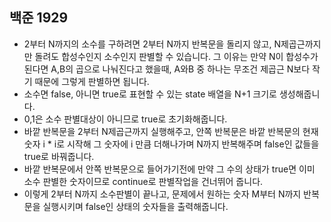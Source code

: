 ## 백준 1929
- 2부터 N까지의 소수를 구하려면  2부터 N까지 반복문을 돌리지 않고, N제곱근까지만 돌려도 합성수인지 소수인지 판별할 수 있습니다. 그 이유는 만약 N이 합성수가 된다면 A,B의 곱으로 나눠진다고 했을때, A와B 중 하나는 무조건 제곱근 N보다 작기 때문에 그렇게 판별하면 됩니다.
- 소수면 false, 아니면 true로 표현할 수 있는 state 배열을 N+1 크기로 생성해줍니다.
- 0,1은 소수 판별대상이 아니므로 true로 초기화해줍니다.
- 바깥 반복문을 2부터 N제곱근까지 실행해주고, 안쪽 반복문은 바깥 반복문의 현재 숫자 i * i로 시작해 그 숫자에 i 만큼 더해나가며 N까지 반복해주며 false인 값들을 true로 바꿔줍니다.
- 바깥 반복문에서 안쪽 반복문으로 들어가기전에 만약 그 수의 상태가 true면 이미 소수 판별한 숫자이므로 continue로 판별작업을 건너뛰어 줍니다.
- 이렇게 2부터 N까지 소수판별이 끝나고, 문제에서 원하는 숫자 M부터 N까지 반복문을 실행시키며 false인 상태의 숫자들을 출력해줍니다.